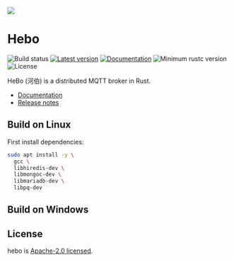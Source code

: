 
[![](resources/logo/hebo.png)](https://github.com/RustRobotics/hebo)

# Hebo
![Build status](https://github.com/RustRobotics/hebo/actions/workflows/rust.yml/badge.svg)
[![Latest version](https://img.shields.io/crates/v/hebo.svg)](https://crates.io/crates/hebo)
[![Documentation](https://docs.rs/hebo/badge.svg)](https://docs.rs/hebo)
![Minimum rustc version](https://img.shields.io/badge/rustc-1.56+-yellow.svg)
![License](https://img.shields.io/crates/l/hebo.svg)

HeBo (河伯) is a distributed MQTT broker in Rust.

- [Documentation](https://docs.rs/hebo)
- [Release notes](https://github.com/RustRobotics/hebo/releases)

## Build on Linux
First install dependencies:
```bash
sudo apt install -y \
  gcc \
  libhiredis-dev \
  libmongoc-dev \
  libmariadb-dev \
  libpq-dev
```

## Build on Windows

## License
hebo is [Apache-2.0 licensed](LICENSE).
